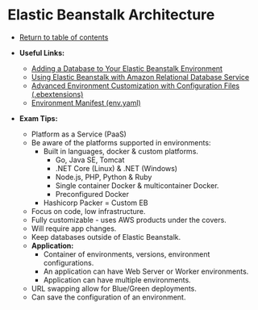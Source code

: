 # Elastic Beanstalk Architecture

* [Return to table of contents](../../../README.md)

* **Useful Links:**
  * [Adding a Database to Your Elastic Beanstalk Environment](https://docs.aws.amazon.com/elasticbeanstalk/latest/dg/using-features.managing.db.html)
  * [Using Elastic Beanstalk with Amazon Relational Database Service](https://docs.aws.amazon.com/elasticbeanstalk/latest/dg/AWSHowTo.RDS.html)
  * [Advanced Environment Customization with Configuration Files (.ebextensions)](https://docs.aws.amazon.com/elasticbeanstalk/latest/dg/ebextensions.html)
  * [Environment Manifest (env.yaml)](https://docs.aws.amazon.com/elasticbeanstalk/latest/dg/environment-cfg-manifest.html)

* **Exam Tips:**
  * Platform as a Service (PaaS)
  * Be aware of the platforms supported in environments:
    * Built in languages, docker & custom platforms.
      * Go, Java SE, Tomcat
      * .NET Core (Linux) & .NET (Windows)
      * Node.js, PHP, Python & Ruby
      * Single container Docker & multicontainer Docker.
      * Preconfigured Docker
    * Hashicorp Packer = Custom EB
  * Focus on code, low infrastructure.
  * Fully customizable - uses AWS products under the covers.
  * Will require app changes.
  * Keep databases outside of Elastic Beanstalk.
  * **Application:**
    * Container of environments, versions, environment configurations.
    * An application can have Web Server or Worker environments.
    * Application can have multiple environments.
  * URL swapping allow for Blue/Green deployments.
  * Can save the configuration of an environment.
